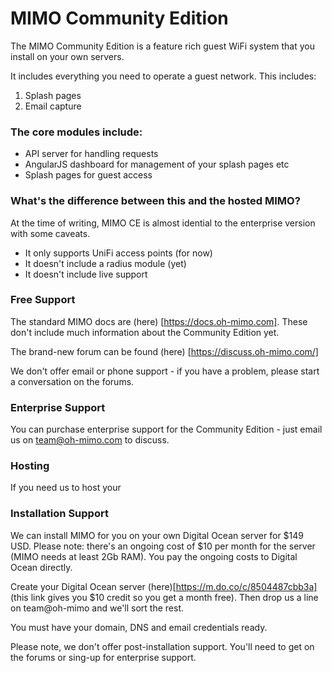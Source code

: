 # MIMO Community Edition

The MIMO Community Edition is a feature rich guest WiFi system that you install on your own servers.

It includes everything you need to operate a guest network. This includes:

1. Splash pages
2. Email capture

### The core modules include:

- API server for handling requests
- AngularJS dashboard for management of your splash pages etc
- Splash pages for guest access

### What's the difference between this and the hosted MIMO?

At the time of writing, MIMO CE is almost idential to the enterprise version with some caveats.

- It only supports UniFi access points (for now)
- It doesn't include a radius module (yet)
- It doesn't include live support

### Free Support

The standard MIMO docs are (here) [https://docs.oh-mimo.com]. These don't include much information about the Community Edition yet. 

The brand-new forum can be found (here) [https://discuss.oh-mimo.com/]

We don't offer email or phone support - if you have a problem, please start a conversation on the forums.

### Enterprise Support

You can purchase enterprise support for the Community Edition - just email us on team@oh-mimo.com to discuss.

### Hosting

If you need us to host your

### Installation Support

We can install MIMO for you on your own Digital Ocean server for $149 USD. Please note: there's an ongoing cost of $10 per month for the server (MIMO needs at least 2Gb RAM). You pay the ongoing costs to Digital Ocean directly. 

Create your Digital Ocean server (here)[https://m.do.co/c/8504487cbb3a] (this link gives you $10 credit so you get a month free). Then drop us a line on team@oh-mimo and we'll sort the rest. 

You must have your domain, DNS and email credentials ready. 

Please note, we don't offer post-installation support. You'll need to get on the forums or sing-up for enterprise support.

